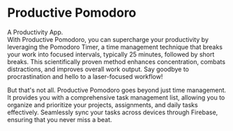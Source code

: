 # Productive Pomodoro
A Productivity App.  
With Productive Pomodoro, you can supercharge your productivity by leveraging the Pomodoro Timer, a time management technique that breaks your work into focused intervals, typically 25 minutes, followed by short breaks. This scientifically proven method enhances concentration, combats distractions, and improves overall work output. Say goodbye to procrastination and hello to a laser-focused workflow!  

But that's not all. Productive Pomodoro goes beyond just time management. It provides you with a comprehensive task management list, allowing you to organize and prioritize your projects, assignments, and daily tasks effectively. Seamlessly sync your tasks across devices through Firebase, ensuring that you never miss a beat.

